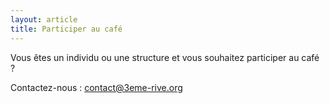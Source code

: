 ```yaml
---
layout: article
title: Participer au café
---
```


Vous êtes un individu ou une structure et vous souhaitez participer au café ?

Contactez-nous : [contact@3eme-rive.org](mailto:contact@3eme-rive.org)
